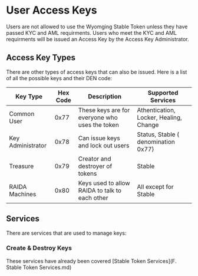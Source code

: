 # User Access Keys
Users are not allowed to use the Wyomging Stable Token unless they have passed KYC and AML requirments. 
Users who meet the KYC and AML requirments will be issued an Access Key by the Access Key Administrator. 

## Access Key Types
There are other types of access keys that can also be issued. Here is a list of all the possible keys and their DEN code:

Key Type | Hex Code | Description | Supported Services
---|---|---|---
Common User | 0x77 | These keys are for everyone who uses the token | Athentication, Locker, Healing, Change
Key Administrator |  0x78 | Can issue keys and lock out users | Status, Stable ( denomination 0x77)
Treasure | 0x79 | Creator and destroyer of tokens  | Stable 
RAIDA Machines |0x80| Keys used to allow RAIDA to talk to each other | All except for Stable

## Services
There are services that are used to manage keys:

### Create & Destroy Keys
These services have already been covered [Stable Token Services](F. Stable Token Services.md)



  


